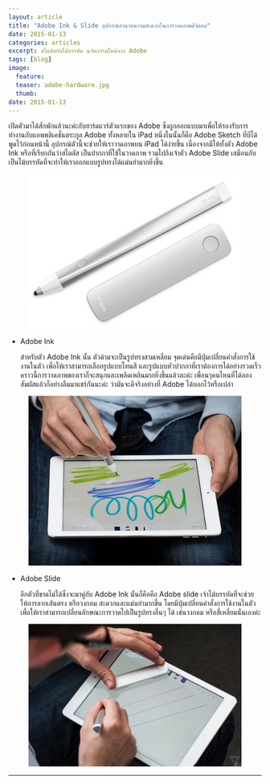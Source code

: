 ```yaml
---
layout: article
title: "Adobe Ink & Slide อุปกรณ์อำนวยความสะดวกในการวาดภาพดิจิตอล"
date: 2015-01-13
categories: articles
excerpt: สไตลัสกับไม้บรรทัด นวัตกรรมใหม่จาก Adobe
tags: [blog]
image:
  feature:
  teaser: adobe-hardware.jpg
  thumb:
date: 2015-01-13
---
```


<p>เปิดตัวมาได้สักพักแล้วนะค่ะกับฮาร์ดแวร์ตัวแรกของ Adobe ซึ่งถูกออกแบบมาเพื่อให้รองรับการทำงานกับแอพพลิเคชั่นตระกูล Adobe ทั้งหลายใน iPad หนึ่งในนั้นก็คือ Adobe Sketch ที่บีได้พูดไว้ก่อนหน้านี้ อุปกรณ์ตัวนี้จะช่วยให้เราวาดภาพบน iPad ได้ง่ายขึ้น เนื่องจากมีให้ทั้งตัว Adobe Ink หรือที่เรียกกันว่าสไตลัส เป็นปากกาที่ใช้ในวาดภาพ รวมไปถึงเจ้าตัว Adobe Slide เสมือนกับเป็นไม้บรรทัดที่จะทำให้เราออกแบบรูปทรงได้แม่นยำมากยิ่งขึ้น</p>
<p><center><figure>
	<a href="http://maccomseven.com/site/content.php?Adobe%20Ink%20&%20Slide%20(%E0%B9%83%E0%B8%AB%E0%B9%89%E0%B8%AD%E0%B8%B4%E0%B8%AA%E0%B8%A3%E0%B8%B0%E0%B8%95%E0%B8%B2%E0%B8%A1%E0%B8%84%E0%B8%A7%E0%B8%B2%E0%B8%A1%E0%B8%84%E0%B8%B4%E0%B8%94...%E0%B8%A7%E0%B8%B2%E0%B8%94%E0%B8%A3%E0%B8%B9%E0%B8%9B%E0%B8%95%E0%B8%B2%E0%B8%A1%E0%B8%88%E0%B8%B4%E0%B8%99%E0%B8%95%E0%B8%99%E0%B8%B2%E0%B8%81%E0%B8%B2%E0%B8%A3..%E0%B9%83%E0%B8%8A%E0%B9%89%E0%B8%87%E0%B8%B2%E0%B8%99%E0%B8%A3%E0%B8%B2%E0%B8%9A%E0%B8%A3%E0%B8%B7%E0%B9%88%E0%B8%99)&page=sub&category=156&id=1676" target="_blank"><img title="Adobe Ink & Slide" src="https://raw.githubusercontent.com/elapaint/elapaint.github.io/master/images/ink-slide.jpg" alt="Adobe Ink & Slide"></a>
</figure></center></p> 


- Adobe Ink 
	<p>สำหรับตัว Adobe Ink นั้น ตัวด้ามจะเป็นรูปทรงสามเหลี่ยม จุดเด่นคือมีปุ่มเปลี่ยนคำสั่งการใช้งานในตัว เพื่อให้เราสามารถเลือกรูปแบบโทนสี และรูปแบบหัวปากกาที่เราต้องการได้อย่างรวดเร็ว คราวนี้การวาดภาพของเราก็จะสนุกและเพลิดเพลินมากยิ่งขึ้นแล้วละค่ะ เพื่อนๆคนไหนที่ได้ลองสัมผัสแล้วก็อย่างลืมมาแชร์กันนะค่ะ ว่ามันจะดีจริงอย่างที่ Adobe ได้บอกไว้หรือเปล่า </p>
<p><center><figure>
	<a href="http://www.8baht.com/adobecreativecloud/adobe-ink-slide-%E0%B8%99%E0%B8%A7%E0%B8%B1%E0%B8%95%E0%B8%81%E0%B8%A3%E0%B8%A3%E0%B8%A1%E0%B9%83%E0%B8%AB%E0%B8%A1%E0%B9%88%E0%B8%88%E0%B8%B2%E0%B8%81-adobe/" target="_blank"><img title="Adobe Ink" src="https://raw.githubusercontent.com/elapaint/elapaint.github.io/master/images/Adobe-Ink.png" alt="Adobe Ink"></a>
</figure></center></p> 

- Adobe Slide
	<p>อีกตัวที่ขาดไม่ได้ซึ่งจะมาคู่กับ Adobe Ink นั่นก็คือคือ Adobe slide เจ้าไม้บรรทัดที่จะช่วยให้การลากเส้นตรง หรือวงกลม สะดวกและแม่นยำมากขึ้น โดยมีปุ่มเปลี่ยนคำสั่งการใช้งานในตัว เพื่อให้เราสามารถเปลี่ยนลักษณะการวาดไปเป็นรูปทรงอื่นๆ ได้ เช่นวงกลม หรือสี่เหลี่ยมนั่นเองค่ะ </p>
<p><center><figure>
	<a href="http://www.8baht.com/adobecreativecloud/adobe-ink-slide-%E0%B8%99%E0%B8%A7%E0%B8%B1%E0%B8%95%E0%B8%81%E0%B8%A3%E0%B8%A3%E0%B8%A1%E0%B9%83%E0%B8%AB%E0%B8%A1%E0%B9%88%E0%B8%88%E0%B8%B2%E0%B8%81-adobe/" target="_blank"><img title="Adobe Slide" src="https://raw.githubusercontent.com/elapaint/elapaint.github.io/master/images/adobe-slide.jpg" alt="Adobe Slide"></a>
</figure></center></p> 

----------

<div id="fb-root"></div>
<script>(function(d, s, id) {
  var js, fjs = d.getElementsByTagName(s)[0];
  if (d.getElementById(id)) return;
  js = d.createElement(s); js.id = id;
  js.src = "//connect.facebook.net/en_US/sdk.js#xfbml=1&version=v2.0";
  fjs.parentNode.insertBefore(js, fjs);
}(document, 'script', 'facebook-jssdk'));</script>

<div class="fb-comments" data-href="http://www.elapaint.com//articles/adobe-hardware/" data-numposts="5" data-colorscheme="light"></div>

<div class="fb-like" data-href="http://www.elapaint.com//articles/adobe-hardware/" data-layout="standard" data-action="like" data-show-faces="true" data-share="false"></div>